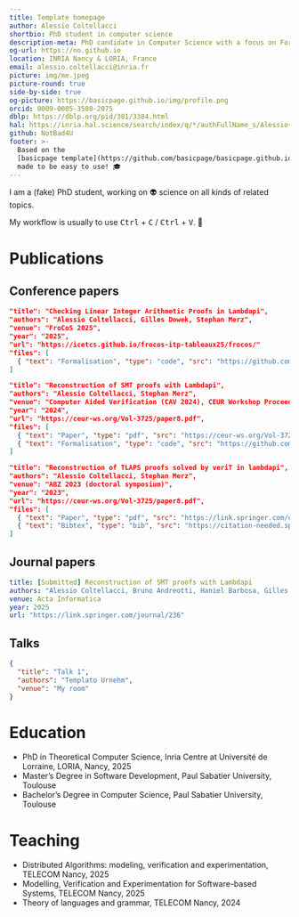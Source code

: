 ```yaml
---
title: Template homepage
author: Alessio Coltellacci
shortbio: PhD student in computer science
description-meta: PhD candidate in Computer Science with a focus on Formal Methods.
og-url: https://no.github.io
location: INRIA Nancy & LORIA, France
email: alessio.coltellacci@inria.fr
picture: img/me.jpeg
picture-round: true
side-by-side: true
og-picture: https://basicpage.github.io/img/profile.png
orcid: 0009-0005-3580-2075
dblp: https://dblp.org/pid/381/3384.html
hal: https://inria.hal.science/search/index/q/*/authFullName_s/Alessio+Coltellacci
github: NotBad4U
footer: >-
  Based on the
  [basicpage template](https://github.com/basicpage/basicpage.github.io),
  made to be easy to use! 🎓
---
```


I am a (fake) PhD student, working on 👽 science on all kinds of related topics.

My workflow is usually to use <kbd>Ctrl</kbd> + <kbd>C</kbd> /
<kbd>Ctrl</kbd> + <kbd>V</kbd>. 🫣

<!-- > [!NOTE]
> This website is obviously a fake one, but it's meant to be very easy to use.
> Just follow the README of the
> [Github repository](https://github.com/basicpage/basicpage.github.io). -->

# Publications

## Conference papers

``` json {.paper}
"title": "Checking Linear Integer Arithmetic Proofs in Lambdapi",
"authors": "Alessio Coltellacci, Gilles Dowek, Stephan Merz",
"venue": "FroCoS 2025",
"year": "2025",
"url": "https://icetcs.github.io/frocos-itp-tableaux25/frocos/"
"files": [
  { "text": "Formalisation", "type": "code", "src": "https://github.com/NotBad4U/carcara/tree/lambdapi-translate" },
]
```

``` json {.paper}
"title": "Reconstruction of SMT proofs with Lambdapi",
"authors": "Alessio Coltellacci, Stephan Merz",
"venue": "Computer Aided Verification (CAV 2024), CEUR Workshop Proceedings",
"year": "2024",
"url": "https://ceur-ws.org/Vol-3725/paper8.pdf",
"files": [
  { "text": "Paper", "type": "pdf", "src": "https://ceur-ws.org/Vol-3725/paper8.pdf" },
  { "text": "Formalisation", "type": "code", "src": "https://github.com/NotBad4U/carcara/tree/ACTA" }
]
```

``` json {.paper}
"title": "Reconstruction of TLAPS proofs solved by veriT in lambdapi",
"authors": "Alessio Coltellacci, Stephan Merz",
"venue": "ABZ 2023 (doctoral symposium)",
"year": "2023",
"url": "https://ceur-ws.org/Vol-3725/paper8.pdf",
"files": [
  { "text": "Paper", "type": "pdf", "src": "https://link.springer.com/chapter/10.1007/978-3-031-33163-3_29" },
  { "text": "Bibtex", "type": "bib", "src": "https://citation-needed.springer.com/v2/references/10.1007/978-3-031-33163-3_29?format=bibtex&flavour=citation" },
]
```

## Journal papers

``` yaml {.paper}
title: [Submitted] Reconstruction of SMT proofs with Lambdapi
authors: "Alessio Coltellacci, Bruno Andreotti, Haniel Barbosa, Gilles Dowek, Stephan Merz"
venue: Acta Informatica
year: 2025
url: "https://link.springer.com/journal/236"
```

## Talks

``` json {.papers}
{
  "title": "Talk 1",
  "authors": "Templato Urnehm",
  "venue": "My room"
}
```

# Education

- PhD in Theoretical Computer Science, Inria Centre at Université de Lorraine, LORIA, Nancy, 2025
- Master’s Degree in Software Development, Paul Sabatier University, Toulouse
- Bachelor’s Degree in Computer Science, Paul Sabatier University, Toulouse

# Teaching

- Distributed Algorithms: modeling, verification and experimentation, TELECOM Nancy, 2025
- Modelling, Verification and Experimentation for Software-based Systems, TELECOM Nancy, 2025
- Theory of languages and grammar, TELECOM Nancy, 2024